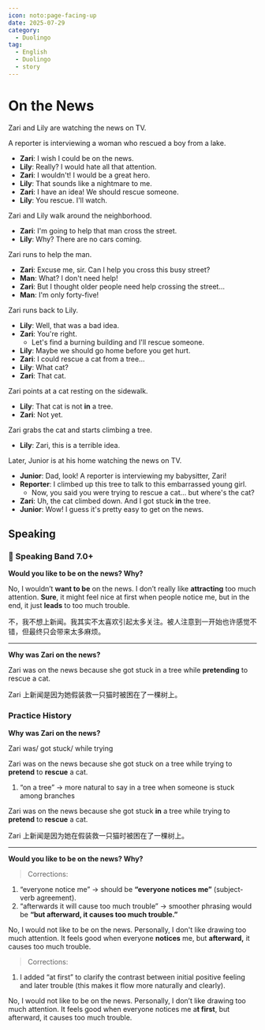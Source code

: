 ```yaml
---
icon: noto:page-facing-up
date: 2025-07-29
category:
  - Duolingo
tag:
  - English
  - Duolingo
  - story
---
```


# On the News

Zari and Lily are watching the news on TV.

A reporter is interviewing a woman who rescued a boy from a lake.

- **Zari**: I wish I could be on the news.
- **Lily**: Really? I would hate all that attention.
- **Zari**: I wouldn't! I would be a great hero.
- **Lily**: That sounds like a nightmare to me.
- **Zari**: I have an idea! We should rescue someone.
- **Lily**: You rescue. I'll watch.

Zari and Lily walk around the neighborhood.

- **Zari**: I'm going to help that man cross the street.
- **Lily**: Why? There are no cars coming.

Zari runs to help the man.

- **Zari**: Excuse me, sir. Can I help you cross this busy street?
- **Man**: What? I don't need help!
- **Zari**: But I thought older people need help crossing the street…
- **Man**: I'm only forty-five!

Zari runs back to Lily.

- **Lily**: Well, that was a bad idea.
- **Zari**: You're right.
  - Let's find a burning building and I'll rescue someone.
- **Lily**: Maybe we should go home before you get hurt.
- **Zari**: I could rescue a cat from a tree…
- **Lily**: What cat?
- **Zari**: That cat.

Zari points at a cat resting on the sidewalk.

- **Lily**: That cat is not **in** a tree.
- **Zari**: Not yet.

Zari grabs the cat and starts climbing a tree.

- **Lily**: Zari, this is a terrible idea.

Later, Junior is at his home watching the news on TV.

- **Junior**: Dad, look! A reporter is interviewing my babysitter, Zari!
- **Reporter**: I climbed up this tree to talk to this embarrassed young girl.
  - Now, you said you were trying to rescue a cat… but where's the cat?
- **Zari**: Uh, the cat climbed down. And I got stuck **in** the tree.
- **Junior**: Wow! I guess it's pretty easy to get on the news.

## Speaking

### 🌟 Speaking Band 7.0+

**Would you like to be on the news? Why?**

No, I wouldn’t **want to be** on the news. I don’t really like **attracting** too much attention. **Sure**, it might feel nice at first when people notice me, but in the end, it just **leads** to too much trouble.

不，我不想上新闻。我其实不太喜欢引起太多关注。被人注意到一开始也许感觉不错，但最终只会带来太多麻烦。

---

**Why was Zari on the news?**

Zari was on the news because she got stuck in a tree while **pretending** to rescue a cat.

Zari 上新闻是因为她假装救一只猫时被困在了一棵树上。

### Practice History

**Why was Zari on the news?**

Zari was/ got stuck/ while trying

Zari was on the news because she got stuck on a tree while trying to **pretend** to **rescue** a cat.

1. “on a tree” → more natural to say in a tree when someone is stuck among branches

Zari was on the news because she got stuck **in** a tree while trying to **pretend** to **rescue** a cat.

Zari 上新闻是因为她在假装救一只猫时被困在了一棵树上。

---

**Would you like to be on the news? Why?**

> Corrections:

1. “everyone notice me” → should be **“everyone notices me”** (subject-verb agreement).
2. “afterwards it will cause too much trouble” → smoother phrasing would be **“but afterward, it causes too much trouble.”**

No, I would not like to be on the news. Personally, I don't like drawing too much attention. It feels good when everyone **notices** me, but **afterward,** it causes too much trouble.

> Corrections:

1. I added “at first” to clarify the contrast between initial positive feeling and later trouble (this makes it flow more naturally and clearly).

No, I would not like to be on the news. Personally, I don’t like drawing too much attention. It feels good when everyone notices me a**t first**, but afterward, it causes too much trouble.
